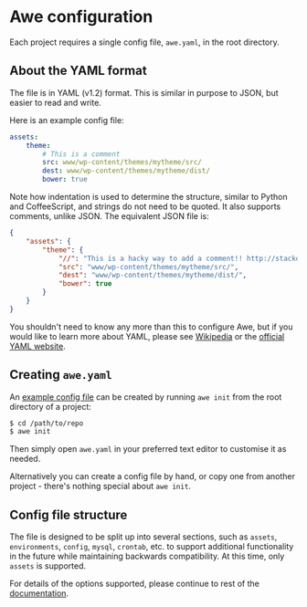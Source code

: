 # Awe configuration

Each project requires a single config file, `awe.yaml`, in the root directory.

## About the YAML format

The file is in YAML (v1.2) format. This is similar in purpose to JSON, but easier to read and write.

Here is an example config file:

```yaml
assets:
    theme:
        # This is a comment
        src: www/wp-content/themes/mytheme/src/
        dest: www/wp-content/themes/mytheme/dist/
        bower: true
```

Note how indentation is used to determine the structure, similar to Python and CoffeeScript, and strings do not need to be quoted. It also supports comments, unlike JSON. The equivalent JSON file is:

```json
{
    "assets": {
        "theme": {
            "//": "This is a hacky way to add a comment!! http://stackoverflow.com/a/244858/167815",
            "src": "www/wp-content/themes/mytheme/src/",
            "dest": "www/wp-content/themes/mytheme/dist/",
            "bower": true
        }
    }
}
```

You shouldn't need to know any more than this to configure Awe, but if you would like to learn more about YAML, please see [Wikipedia](http://en.wikipedia.org/wiki/YAML) or the [official YAML website](http://www.yaml.org/).

## Creating `awe.yaml`

An [example config file](../templates/awe.yaml) can be created by running `awe init` from the root directory of a project:

```bash
$ cd /path/to/repo
$ awe init
```

Then simply open `awe.yaml` in your preferred text editor to customise it as needed.

Alternatively you can create a config file by hand, or copy one from another project - there's nothing special about `awe init`.

## Config file structure

The file is designed to be split up into several sections, such as `assets`, `environments`, `config`, `mysql`, `crontab`, etc. to support additional functionality in the future while maintaining backwards compatibility. At this time, only `assets` is supported.

For details of the options supported, please continue to rest of the [documentation](../README.md#documentation).
